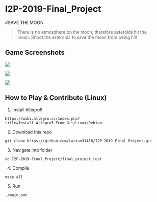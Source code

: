 # I2P-2019-Final_Project
\#SAVE THE MOON
> There is no atmosphere on the moon, therefore asteroids hit the moon. Shoot the asteroids to save the moon from being hit!
## Game Screenshots
![](https://i.imgur.com/ba8taSw.jpg)

![](https://i.imgur.com/1XdBrYj.jpg)

![](https://i.imgur.com/v7nBNPZ.png)

## How to Play & Contribute (Linux)
1. Install Allegro5
```
https://wiki.allegro.cc/index.php?title=Install_Allegro5_From_Git/Linux/Debian
```
2. Download this repo 
```Shell
git clone https://github.com/tantan31418/I2P-2019-Final_Project.git
```
3. Navigate into folder
```Shell
cd I2P-2019-Final_Project/final_project_test
```
4. Compile
```Shell
make all
```
5. Run
```Shell
./main.out
```
